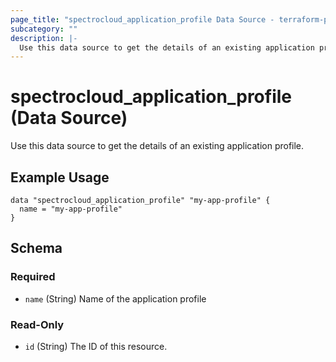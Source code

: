 ```yaml
---
page_title: "spectrocloud_application_profile Data Source - terraform-provider-spectrocloud"
subcategory: ""
description: |-
  Use this data source to get the details of an existing application profile.
---
```


# spectrocloud_application_profile (Data Source)

  Use this data source to get the details of an existing application profile.

## Example Usage

```hcl
data "spectrocloud_application_profile" "my-app-profile" {
  name = "my-app-profile"
}
```

<!-- schema generated by tfplugindocs -->
## Schema

### Required

- `name` (String) Name of the application profile

### Read-Only

- `id` (String) The ID of this resource.